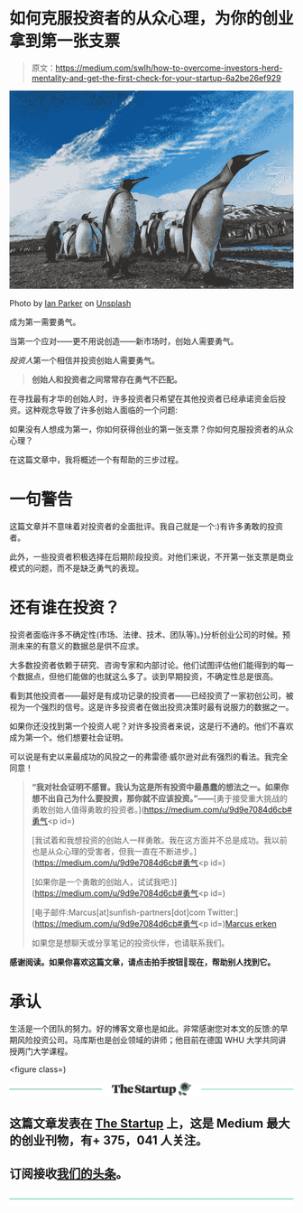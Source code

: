 # 如何克服投资者的从众心理，为你的创业拿到第一张支票

> 原文：<https://medium.com/swlh/how-to-overcome-investors-herd-mentality-and-get-the-first-check-for-your-startup-6a2be26ef929>

![](img/635cdc172846e3a7db285166a42ae65a.png)

Photo by [Ian Parker](https://unsplash.com/photos/2CA93gJIh98?utm_source=unsplash&utm_medium=referral&utm_content=creditCopyText) on [Unsplash](https://unsplash.com/search/photos/penguins?utm_source=unsplash&utm_medium=referral&utm_content=creditCopyText)

成为第一需要勇气。

当第一个应对——更不用说创造——新市场时，创始人需要勇气。

*投资人*第一个相信并投资创始人需要勇气。

> **创始人和投资者之间常常存在勇气不匹配。**

在寻找最有才华的创始人时，许多投资者只希望在其他投资者已经承诺资金后投资。这种观念导致了许多创始人面临的一个问题:

如果没有人想成为第一，你如何获得创业的第一张支票？你如何克服投资者的从众心理？

在这篇文章中，我将概述一个有帮助的三步过程。

# 一句警告

这篇文章并不意味着对投资者的全面批评。我自己就是一个:)有许多勇敢的投资者。

此外，一些投资者积极选择在后期阶段投资。对他们来说，不开第一张支票是商业模式的问题，而不是缺乏勇气的表现。

# 还有谁在投资？

投资者面临许多不确定性(市场、法律、技术、团队等)。)分析创业公司的时候。预测未来的有意义的数据总是供不应求。

大多数投资者依赖于研究、咨询专家和内部讨论。他们试图评估他们能得到的每一个数据点，但他们能做的也就这么多了。谈到早期投资，不确定性总是很高。

看到其他投资者——最好是有成功记录的投资者——已经投资了一家初创公司，被视为一个强烈的信号。这是许多投资者在做出投资决策时最有说服力的数据之一。

如果你还没找到第一个投资人呢？对许多投资者来说，这是行不通的。他们不喜欢成为第一个。他们想要社会证明。

可以说是有史以来最成功的风投之一的弗雷德·威尔逊对此有强烈的看法。我完全同意！

> **“我对社会证明不感冒。我认为这是所有投资中最愚蠢的想法之一。如果你想不出自己为什么要投资，那你就不应该投资。”——**[勇于接受重大挑战的勇敢创始人值得勇敢的投资者。](https://medium.com/u/9d9e7084d6cb#勇气</h1><p id=)
> 
> [我试着和我想投资的创始人一样勇敢。我在这方面并不总是成功。我以前也是从众心理的受害者，但我一直在不断进步。](https://medium.com/u/9d9e7084d6cb#勇气</h1><p id=)
> 
> [如果你是一个勇敢的创始人，试试我吧:)](https://medium.com/u/9d9e7084d6cb#勇气</h1><p id=)
> 
> [电子邮件:Marcus[at]sunfish-partners[dot]com
> Twitter:](https://medium.com/u/9d9e7084d6cb#勇气</h1><p id=)[Marcus erken](https://twitter.com/marcuserken)
> 
> 如果您是想聊天或分享笔记的投资伙伴，也请联系我们。

**感谢阅读。如果你喜欢这篇文章，请点击拍手按钮👏现在，帮助别人找到它。**

# 承认

生活是一个团队的努力。好的博客文章也是如此。非常感谢您对本文的反馈:[](https://medium.com/u/640f7ceaa14b#deeptech)的早期风险投资公司。马库斯也是创业领域的讲师；他目前在德国 WHU 大学共同讲授两门大学课程。</p><figure class=)[](https://medium.com/swlh)

[![](img/308a8d84fb9b2fab43d66c117fcc4bb4.png)](https://medium.com/swlh)

## 这篇文章发表在 [The Startup](https://medium.com/swlh) 上，这是 Medium 最大的创业刊物，有+ 375，041 人关注。

## 订阅接收[我们的头条](http://growthsupply.com/the-startup-newsletter/)。

[![](img/b0164736ea17a63403e660de5dedf91a.png)](https://medium.com/swlh)